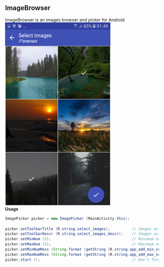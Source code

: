 ## ImageBrowser
ImageBrowser is an images browser and picker for Android<br>
![screenshot](https://github.com/acuna-public/ImageBrowser/blob/master/screenshot.png?raw=true)
<br>
**Usage**

~~~java
ImagePicker picker = new ImagePicker (MainActivity.this);

picker.setToolbarTitle (R.string.select_images);          // Images activity title
picker.setToolbarDescr (R.string.select_images_descr);    // Images activity description
picker.setMinNum (3);                                     // Minimum number images to select (optional)
picker.setMaxNum (5);                                     // Maximum number of images to select (optional)
picker.setMinNumMess (String.format (getString (R.string.app_add_min_screenshots), String.valueOf (3))); // Message when minimum images number reaches (optional)
picker.setMaxNumMess (String.format (getString (R.string.app_add_max_screenshots), String.valueOf (5))); // Message when maximum images number reaches (optional)
picker.start ();                                          // Don't forget to call this to start the activity
~~~
